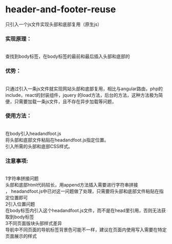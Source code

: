 # header-and-footer-reuse<br>
只引入一个js文件实现头部和底部复用（原生js）<br>
<h3>实现原理：</h3><br>
查找到body标签，在body标签的最前和最后插入头部和底部的<br>
<h3>优势：</h3><br>
只通过引入一条js文件就实现网站头部和底部复用，相比与angular路由，php的include，react的封装组件，jquery 的load方法，后台的方法，这种方法极为简便，只需要加载一条js文件，且不存在异步加载等问题，<br>
<h3>使用方法：</h3><br>
在body引入headandfoot.js<br>
将头部和底部文件粘贴在headandfoot.js指定位置。<br>
引入所需的头部和底部CSS样式。<br>
<h3>注意事项:</h3><br>
1字符串拼接问题<br>
头部和底部html代码较长，用append方法插入需要进行字符串拼接<br>，
headandfoot.js中已对这一问题做了处理，只需要将头部和底部文件粘贴在指定位置即可<br>
2引入位置问题<br>
在body标签内引入这个headandfoot.js文件，而不是在head里引用，否则无法获取到body标签<br>
3不同页面版块头部样式差异<br>
导航中不同页面的导航标签背景色可能不一样，建议在页面内使用<style></style>写入需要在特定页面展示的样式<br>
